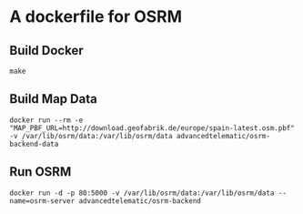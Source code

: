 A dockerfile for OSRM
=====================

Build Docker
------------

	make


Build Map Data
--------------

	docker run --rm -e "MAP_PBF_URL=http://download.geofabrik.de/europe/spain-latest.osm.pbf" -v /var/lib/osrm/data:/var/lib/osrm/data advancedtelematic/osrm-backend-data


Run OSRM
--------

	docker run -d -p 80:5000 -v /var/lib/osrm/data:/var/lib/osrm/data --name=osrm-server advancedtelematic/osrm-backend

